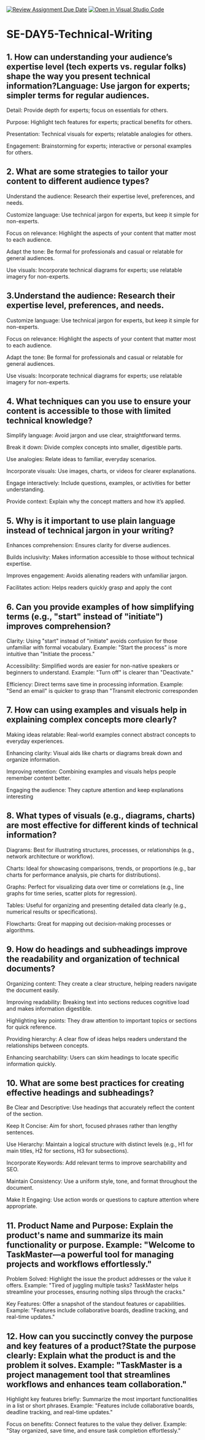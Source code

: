 [![Review Assignment Due Date](https://classroom.github.com/assets/deadline-readme-button-22041afd0340ce965d47ae6ef1cefeee28c7c493a6346c4f15d667ab976d596c.svg)](https://classroom.github.com/a/zsAR-pyY)
[![Open in Visual Studio Code](https://classroom.github.com/assets/open-in-vscode-2e0aaae1b6195c2367325f4f02e2d04e9abb55f0b24a779b69b11b9e10269abc.svg)](https://classroom.github.com/online_ide?assignment_repo_id=19029452&assignment_repo_type=AssignmentRepo)
# SE-DAY5-Technical-Writing
## 1. How can understanding your audience’s expertise level (tech experts vs. regular folks) shape the way you present technical information?Language: Use jargon for experts; simpler terms for regular audiences.

Detail: Provide depth for experts; focus on essentials for others.

Purpose: Highlight tech features for experts; practical benefits for others.

Presentation: Technical visuals for experts; relatable analogies for others.

Engagement: Brainstorming for experts; interactive or personal examples for others.

## 2. What are some strategies to tailor your content to different audience types?
Understand the audience: Research their expertise level, preferences, and needs.

Customize language: Use technical jargon for experts, but keep it simple for non-experts.

Focus on relevance: Highlight the aspects of your content that matter most to each audience.

Adapt the tone: Be formal for professionals and casual or relatable for general audiences.

Use visuals: Incorporate technical diagrams for experts; use relatable imagery for non-experts.

## 3.Understand the audience: Research their expertise level, preferences, and needs.

Customize language: Use technical jargon for experts, but keep it simple for non-experts.

Focus on relevance: Highlight the aspects of your content that matter most to each audience.

Adapt the tone: Be formal for professionals and casual or relatable for general audiences.

Use visuals: Incorporate technical diagrams for experts; use relatable imagery for non-experts.
## 4. What techniques can you use to ensure your content is accessible to those with limited technical knowledge?
Simplify language: Avoid jargon and use clear, straightforward terms.

Break it down: Divide complex concepts into smaller, digestible parts.

Use analogies: Relate ideas to familiar, everyday scenarios.

Incorporate visuals: Use images, charts, or videos for clearer explanations.

Engage interactively: Include questions, examples, or activities for better understanding.

Provide context: Explain why the concept matters and how it’s applied.
## 5. Why is it important to use plain language instead of technical jargon in your writing?
Enhances comprehension: Ensures clarity for diverse audiences.

Builds inclusivity: Makes information accessible to those without technical expertise.

Improves engagement: Avoids alienating readers with unfamiliar jargon.

Facilitates action: Helps readers quickly grasp and apply the cont
## 6. Can you provide examples of how simplifying terms (e.g., "start" instead of "initiate") improves comprehension?
Clarity: Using "start" instead of "initiate" avoids confusion for those unfamiliar with formal vocabulary. Example: "Start the process" is more intuitive than "Initiate the process."

Accessibility: Simplified words are easier for non-native speakers or beginners to understand. Example: "Turn off" is clearer than "Deactivate."

Efficiency: Direct terms save time in processing information. Example: "Send an email" is quicker to grasp than "Transmit electronic corresponden
## 7. How can using examples and visuals help in explaining complex concepts more clearly?
Making ideas relatable: Real-world examples connect abstract concepts to everyday experiences.

Enhancing clarity: Visual aids like charts or diagrams break down and organize information.

Improving retention: Combining examples and visuals helps people remember content better.

Engaging the audience: They capture attention and keep explanations interesting
## 8. What types of visuals (e.g., diagrams, charts) are most effective for different kinds of technical information?
Diagrams: Best for illustrating structures, processes, or relationships (e.g., network architecture or workflow).

Charts: Ideal for showcasing comparisons, trends, or proportions (e.g., bar charts for performance analysis, pie charts for distributions).

Graphs: Perfect for visualizing data over time or correlations (e.g., line graphs for time series, scatter plots for regression).

Tables: Useful for organizing and presenting detailed data clearly (e.g., numerical results or specifications).

Flowcharts: Great for mapping out decision-making processes or algorithms.
## 9. How do headings and subheadings improve the readability and organization of technical documents?
Organizing content: They create a clear structure, helping readers navigate the document easily.

Improving readability: Breaking text into sections reduces cognitive load and makes information digestible.

Highlighting key points: They draw attention to important topics or sections for quick reference.

Providing hierarchy: A clear flow of ideas helps readers understand the relationships between concepts.

Enhancing searchability: Users can skim headings to locate specific information quickly.
## 10. What are some best practices for creating effective headings and subheadings?
Be Clear and Descriptive: Use headings that accurately reflect the content of the section.

Keep It Concise: Aim for short, focused phrases rather than lengthy sentences.

Use Hierarchy: Maintain a logical structure with distinct levels (e.g., H1 for main titles, H2 for sections, H3 for subsections).

Incorporate Keywords: Add relevant terms to improve searchability and SEO.

Maintain Consistency: Use a uniform style, tone, and format throughout the document.

Make It Engaging: Use action words or questions to capture attention where appropriate.
## 11. Product Name and Purpose: Explain the product's name and summarize its main functionality or purpose. Example: "Welcome to TaskMaster—a powerful tool for managing projects and workflows effortlessly."

Problem Solved: Highlight the issue the product addresses or the value it offers. Example: "Tired of juggling multiple tasks? TaskMaster helps streamline your processes, ensuring nothing slips through the cracks."

Key Features: Offer a snapshot of the standout features or capabilities. Example: "Features include collaborative boards, deadline tracking, and real-time updates."

## 12. How can you succinctly convey the purpose and key features of a product?State the purpose clearly: Explain what the product is and the problem it solves. Example: "TaskMaster is a project management tool that streamlines workflows and enhances team collaboration."

Highlight key features briefly: Summarize the most important functionalities in a list or short phrases. Example: "Features include collaborative boards, deadline tracking, and real-time updates."

Focus on benefits: Connect features to the value they deliver. Example: "Stay organized, save time, and ensure task completion effortlessly."

